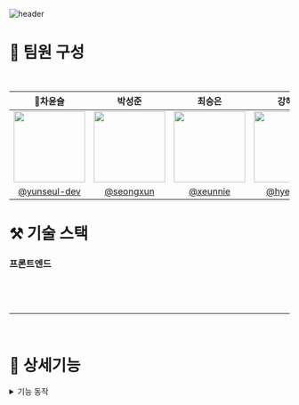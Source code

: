 
![header](https://capsule-render.vercel.app/api?type=venom&color=auto&height=300&section=header&text=CalIT&fontSize=50&desc=📆Optimize%20Your%20Workspace%20Scrum%20Management&descAlignY=60)

# 👀 팀원 구성

<br>

|                    **👑차윤슬**                      |                  **박성준**                   |                 **최승은**                  |                     **강혜정**                     |             **지연희**              |
|:------------------------------------------------:|:------------------------------------------:|:----------------------------------------:|:-----------------------------------------------:|:--------------------------------:|
| <img src="https://github.com/user-attachments/assets/8d255376-5ae9-4685-8f11-cd4b18a4bb55" width="128px"/> | <img src="https://github.com/user-attachments/assets/f49055cf-2b4d-41ac-bb7d-98b47d257c4b" width="128px"/> | <img src="https://github.com/user-attachments/assets/21e6cee5-c2f0-4c94-9a0a-938053c5342b" width="128px"/> | <img src="https://github.com/user-attachments/assets/813020ee-ef97-4f44-becd-38ef55a778b1" width="128px"/> | <img src="https://github.com/user-attachments/assets/cefb90f7-237b-4613-b6e2-89e1c40c00f3" width="128px"/> |
| [@yunseul-dev](https://github.com/yunseul-dev) | [@seongxun](https://github.com/seongxun) | [@xeunnie](https://github.com/xeunnie) | [ @hyejeung](https://github.com/hyejeung) | [@Aqulog](https://github.com/Aqulog) |


# ⚒️ 기술 스택



### 프론트엔드
<img src="https://img.shields.io/badge/Vue.js-181717?style=flat&logo=Vue.js&logoColor=4FC08D&color=white" alt=""> <img src="https://img.shields.io/badge/HTML5-181717?style=flat&logo=html5&logoColor=E34F26&color=white" alt=""> <img src="https://img.shields.io/badge/CSS3-181717?style=flat&logo=css3&logoColor=1572B6&color=white" alt=""> <img src="https://img.shields.io/badge/JavaScript-181717?style=flat&logo=javascript&logoColor=F7DF1E&color=white" alt=""> <img src="https://img.shields.io/badge/Nginx-181717?style=flat&logo=nginx&logoColor=009639&color=white" alt=""> <img src="https://img.shields.io/badge/Axios-181717?style=flat&logo=axios&logoColor=5A29E4&color=white" alt=""> <img src="https://img.shields.io/badge/Pinia-181717?style=flat&logo=pinia&logoColor=FEDD00&color=white" alt="">

<br>

---

<br>


# 🎯 상세기능

<details>
 <summary> 기능 동작 </summary>

<details>
  <summary><b>회원가입, 로그인</b></summary>

  <br>
  
  ### 📌 일반 회원가입 및 로그인
  
  ![회원가입,로그인](https://github.com/user-attachments/assets/0af68beb-ff6a-482e-a664-6a55755ed2e4)

  📍 일반 회원가입이 가능합니다.

  <br>

  ### 📌 소셜 회원가입 및 로그인

  카카오, 구글 소셜 로그인이 가능하며, 리다이렉션을 통해 아이디를 추가로 입력받습니다.

  ![소셜로그인(카카오)](https://github.com/user-attachments/assets/6c883e38-4ee1-4916-88c3-8558024f7d65)

  #### 📍 카카오 로그인
    
  <br>
  
  ![소셜로그인(구글)](https://github.com/user-attachments/assets/5d0793c9-015a-416d-879c-d0f78e4fc829)

  #### 📍 구글 로그인

</details>

<details>
  <summary><b>워크 스페이스</b></summary>

  <br>
  
  회원가입한 유저들을 검색 후 선택해 워크스페이스 추가가 가능합니다.
  
  ![워크스페이스 추가](https://github.com/user-attachments/assets/21b03260-5da8-4478-ac25-f848c144b9a7)
  
  추가된 워크스페이스는 워크스페이스 모달에서 확인 가능합니다.
  
</details>

<details>
  <summary><b>스프린트</b></summary>
  
  <br>
  
  ![스프린트](https://github.com/user-attachments/assets/03e42b8a-8337-4580-81eb-6ede9bc1cd3b)
  
  워크스페이스 내에 유저들 검색 후, 사용자들을 선택해 스프린트에 추가하는 것이 가능합니다.
  
</details>

<details>
  <summary><b>태스크</b></summary>

  <br>

  스프린트 내에 유저들 검색 후, 스프린트에 등록하는 것이 가능합니다.
  
  ![태스크](https://github.com/user-attachments/assets/91edcf88-c8fb-456f-bbaa-9ccea40d5cf7)
  
</details>

<details>
  <summary><b>이슈</b></summary>

  <br>
  
  ![이슈 추가](https://github.com/user-attachments/assets/10021744-54dd-449d-abf6-ee4e79c4cf77)
  
  워크스페이스 내에 발생하는 이슈들을 등록하는 것이 가능합니다.
  
</details>

<details>
  <summary><b>캘린더</b></summary>

 <br>

 ![캘린더](https://github.com/user-attachments/assets/dc7dd6a0-cfbb-43ac-81ac-6b4a7b58ab2b)

등록한 일정들(스프린트, 회의)은 먼슬리와 위클리에서 조회가 가능합니다.
  
</details>

<details>
  <summary><b>회의</b></summary>

<br>

![회의](https://github.com/user-attachments/assets/a9d90f66-5493-4b52-9818-7f1ad4a13d65)

스프린트 내의 인원들을 회의에 추가할 수 있습니다. 추가된 회의는 먼슬리에서 확인이 가능합니다.
  
</details>

<details>
  <summary><b>회의록</b></summary>

<br>

![회의록](https://github.com/user-attachments/assets/b69c0ac8-b052-4c8a-9f7a-6868f12da951)

스프린트 내에 추가된 회의에서 회의록을 추가할 수 있습니다. 다중 사용자들의 동시편집이 가능합니다.

</details>

<details>
  <summary><b>QA게시판</b></summary>

 <br>
 
![qa게시판](https://github.com/user-attachments/assets/c17b10d9-7f9c-44b8-91c9-36ed9897e954)

QA 글을 작성하고 담당자를 할당하는 것이 가능합니다. 답글 달기가 가능합니다.
  
</details>

<details>
  <summary><b>에러게시판</b></summary>

   <br>

   태스크에 대한 에러 게시판 글을 작성하고 댓글 다는 것이 가능합니다.

![에러](https://github.com/user-attachments/assets/edb2622a-fa55-405f-b52a-698b7b44fb5f)

태스크는 칸반과 리스트 형태로 조회가 가능합니다.
  
</details>

<details>
  <summary><b>AI 챗봇</b></summary>

   <br>

   챗봇에게 회의 관리(회의록 요약, 회의 자료 추천) 그 외에도 여러가지 질문이 가능합니다.

![챗봇](https://github.com/user-attachments/assets/8235ffff-6cf4-4897-b5ad-5c9e0e393535)

  
</details>

</details>
